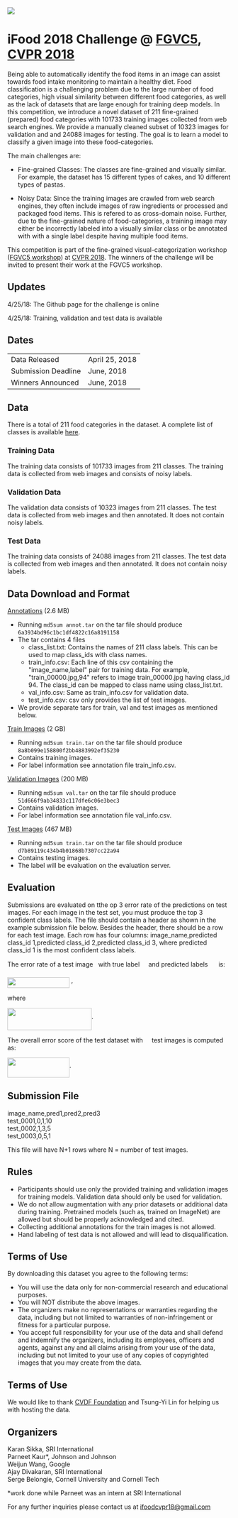 <img src="https://rawgit.com/karansikka1/Foodx/master/assets/banner.png?invert_in_darkmode" align=middle/> 

# iFood 2018 Challenge @ [FGVC5](https://sites.google.com/view/fgvc5/home), [CVPR 2018](http://cvpr2018.thecvf.com/)
Being able to automatically identify the food items in an image can assist towards food intake monitoring to maintain a healthy diet. Food classification is a challenging problem due to the large number of food categories, high visual similarity between different food categories, as well as the lack of datasets that are large enough for training deep models. In this competition, we introduce a novel dataset of 211 fine-grained (prepared) food categories with 101733 training images collected from web search engines. We provide a manually cleaned subset of 10323 images for validation and and 24088 images for testing. The goal is to learn a model to classify a given image into these food-categories. 

The main challenges are:

* Fine-grained Classes: The classes are fine-grained and visually similar. For example, the dataset has 15 different types of cakes, and 10 different types of pastas.

* Noisy Data: Since the training images are crawled from web search engines, they often include images of raw ingredients or processed and packaged food items. This is refered to as cross-domain noise. Further, due to the fine-grained nature of food-categories, a training image may either be incorrectly labeled into a visually similar class or be annotated with with a single label despite having multiple food items. 

This competition is part of the fine-grained visual-categorization workshop ([FGVC5 workshop](https://sites.google.com/view/fgvc5/home)) at [CVPR 2018](http://cvpr2018.thecvf.com/). The winners of the challenge will be invited to present their work at the FGVC5 workshop.

## Updates
4/25/18: The Github page for the challenge is online

4/25/18: Training, validation and test data is available

## Dates
|||
|------|---------------|
Data Released|April 25, 2018|
Submission Deadline|June, 2018|
Winners Announced|June, 2018|

## Data
There is a total of 211 food categories in the dataset. A complete list of classes is available [here](https://rawgit.com/karansikka1/Foodx/master/class_list.txt).


### Training Data
The training data consists of 101733 images from 211 classes. The training data is collected from web images and consists of noisy labels.

### Validation Data
The validation data consists of 10323 images from 211 classes. The test data is collected from web images and then annotated. It does not contain noisy labels.

### Test Data
The training data consists of 24088 images from 211 classes. The test data is collected from web images and then annotated. It does not contain noisy labels.

## Data Download and Format
[Annotations](https://food-x.s3.amazonaws.com/annot.tar) (2.6 MB)
* Running `md5sum annot.tar` on the tar file should produce `6a3934bd96c1bc1df4822c16a8191158`
* The tar contains 4 files
     * class_list.txt: Contains the names of 211 class labels. This can be used to map class_ids with class names.
     * train_info.csv: Each line of this csv containing the "image_name,label" pair for training data. For example, "train_00000.jpg,94" refers to image train_00000.jpg having class_id 94. The class_id can be mapped to class name using class_list.txt. 
     * val_info.csv: Same as train_info.csv for validation data.
     * test_info.csv: csv only provides the list of test images.
 * We provide separate tars for train, val and test images as mentioned below.

[Train Images](abc.jpg) (2 GB)
* Running `md5sum train.tar` on the tar file should produce `8a8b099e158800f2bb4883992ef35230`
* Contains training images.
* For label information see annotation file train_info.csv. 

[Validation Images](https://food-x.s3.amazonaws.com/test.tar) (200 MB)
* Running `md5sum val.tar` on the tar file should produce `51d666f9ab34833c117dfe6c06e3bec3`
* Contains validation images.
* For label information see annotation file val_info.csv. 

[Test Images](abc.jpg) (467 MB)
* Running `md5sum train.tar` on the tar file should produce `d7b89119c434b4b01868b7307cc22a94`
* Contains testing images.
* The label will be evaluation on the evaluation server.

## Evaluation
Submissions are evaluated on tthe op 3 error rate of the predictions on test images. For each image in the test set, you must produce the top 3 confident class labels. The file should contain a header as shown in the example submission file below. Besides the header, there should be a row for each test image. Each row has four columns: image_name,predicted class_id 1,predicted class_id 2,predicted class_id 3, where predicted class_id 1 is the most confident class labels. 

The error rate of a test image <img src="https://rawgit.com/karansikka1/Foodx/master/assets/i.png?invert_in_darkmode" width=4pt height=15pt/> with true label <img src="https://rawgit.com/karansikka1/Foodx/master/assets/g_i.png?invert_in_darkmode" align=middle width=12pt height=16pt/> and predicted labels <img src="https://rawgit.com/karansikka1/Foodx/master/assets/p_ik.png?invert_in_darkmode" align=middle  width=16pt height=14pt/>  is:

<img src="https://rawgit.com/karansikka1/Foodx/master/assets/eq_1.png?invert_in_darkmode" align=middle width=140pt height=24pt/> , 

where 

<img src="https://rawgit.com/karansikka1/Foodx/master/assets/eq_2.png?invert_in_darkmode" align=middle width=190pt height=50pt/>.
 
The overall error score of the test dataset with <img src="https://rawgit.com/karansikka1/Foodx/master/assets/N.png?invert_in_darkmode" width=12pt height=14/> test images is computed as:

 <img src="https://rawgit.com/karansikka1/Foodx/master/assets/eq_3.png?invert_in_darkmode" align=middle width=140pt height=45pt/>.


## Submission File
image_name,pred1,pred2,pred3 </br>
test_0001,0,1,10 </br>
test_0002,1,3,5 </br>
test_0003,0,5,1 </br>

This file will have N+1 rows where N = number of test images.

## Rules

* Participants should use only the provided training and validation images for training models. Validation data should only be used for validation. 
* We do not allow augmentation with any prior datasets or additional data during training. Pretrained models (such as, trained on ImageNet) are allowed but should be properly acknowledged and cited.
* Collecting additional annotations for the train images is not allowed. 
* Hand labeling of test data is not allowed and will lead to disqualification.
 

## Terms of Use
By downloading this dataset you agree to the following terms:

* You will use the data only for non-commercial research and educational purposes.
* You will NOT distribute the above images.
* The organizers make no representations or warranties regarding the data, including but not limited to warranties of non-infringement or fitness for a particular purpose.
* You accept full responsibility for your use of the data and shall defend and indemnify the  organizers, including its employees, officers and agents, against any and all claims arising from your use of the data, including but not limited to your use of any copies of copyrighted images that you may create from the data.

## Terms of Use
We would like to thank [CVDF Foundation](http://www.cvdfoundation.org/) and Tsung-Yi Lin for helping us with hosting the data.

## Organizers
Karan Sikka, SRI International </br>
Parneet Kaur\*, Johnson and Johnson </br>
Weijun Wang, Google </br>
Ajay Divakaran, SRI International </br>
Serge Belongie, Cornell University and Cornell Tech </br>

\*work done while Parneet was an intern at SRI International

For any further inquiries please contact us at [ifoodcvpr18@gmail.com](ifoodcvpr18@gmail.com)
